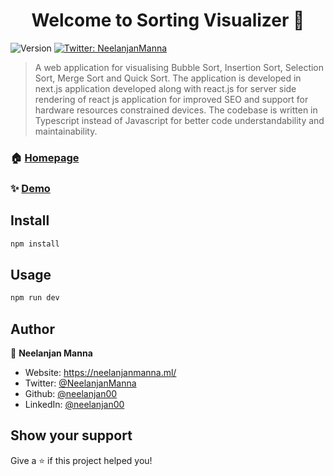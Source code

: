<h1 align="center">Welcome to Sorting Visualizer 👋</h1>
<p>
  <img alt="Version" src="https://img.shields.io/badge/version-1.0-blue.svg?cacheSeconds=2592000" />
  <a href="https://twitter.com/NeelanjanManna" target="_blank">
    <img alt="Twitter: NeelanjanManna" src="https://img.shields.io/twitter/follow/NeelanjanManna.svg?style=social" />
  </a>
</p>

> A web application for visualising Bubble Sort, Insertion Sort, Selection Sort, Merge Sort and Quick Sort. The application is developed in next.js application developed along with react.js for server side rendering of react js application for improved SEO and support for hardware resources constrained devices. The codebase is written in Typescript instead of Javascript for better code understandability and maintainability.

### 🏠 [Homepage](https://github.com/neelanjan00/Sorting-Visualizer)

### ✨ [Demo](https://sorting-visualizer-lilac.vercel.app/)

## Install

```sh
npm install
```

## Usage

```sh
npm run dev
```

## Author

👤 **Neelanjan Manna**

* Website: https://neelanjanmanna.ml/
* Twitter: [@NeelanjanManna](https://twitter.com/NeelanjanManna)
* Github: [@neelanjan00](https://github.com/neelanjan00)
* LinkedIn: [@neelanjan00](https://linkedin.com/in/neelanjan00)

## Show your support

Give a ⭐️ if this project helped you!
